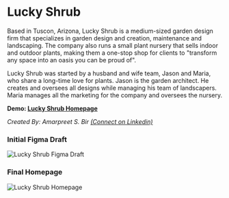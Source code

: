# Lucky Shrub


Based in Tuscon, Arizona, Lucky Shrub is a medium-sized garden design firm that specializes in garden design and creation, maintenance and landscaping. The company also runs a small plant nursery that sells indoor and outdoor plants, making them a one-stop shop for clients to "transform any space into an oasis you can be proud of".

Lucky Shrub was started by a husband and wife team, Jason and Maria, who share a long-time love for plants. Jason is the garden architect. He creates and oversees all designs while managing his team of landscapers. Maria manages all the marketing for the company and oversees the nursery.

**Demo: <a href="https://git4amar.github.io/lucky_shrub_garden_designers/" target="_blank">Lucky Shrub Homepage</a>**

*Created By: Amarpreet S. Bir <a href="https://www.linkedin.com/in/amarpreetbir" target="_blank">(Connect on Linkedin)</a>*

### Initial Figma Draft
![Lucky Shrub Figma Draft](lucky_shrub_figma_draft.png)

### Final Homepage
![Lucky Shrub Homepage](lucky_shrub_homepage_screenshot.png)